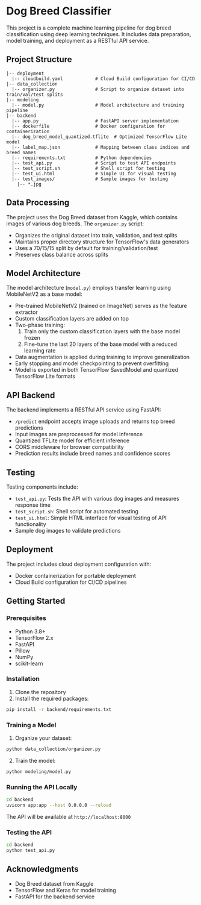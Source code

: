 # Dog Breed Classifier

This project is a complete machine learning pipeline for dog breed classification using deep learning techniques. It includes data preparation, model training, and deployment as a RESTful API service.

## Project Structure

```
|-- deployment
  |-- cloudbuild.yaml            # Cloud Build configuration for CI/CD
|-- data_collection
  |-- organizer.py               # Script to organize dataset into train/val/test splits
|-- modeling
  |-- model.py                   # Model architecture and training pipeline
|-- backend
  |-- app.py                     # FastAPI server implementation
  |-- dockerfile                 # Docker configuration for containerization
  |-- dog_breed_model_quantized.tflite  # Optimized TensorFlow Lite model
  |-- label_map.json             # Mapping between class indices and breed names
  |-- requirements.txt           # Python dependencies
  |-- test_api.py                # Script to test API endpoints
  |-- test_script.sh             # Shell script for testing
  |-- test_ui.html               # Simple UI for visual testing
  |-- test_images/               # Sample images for testing
    |-- *.jpg
```

## Data Processing

The project uses the Dog Breed dataset from Kaggle, which contains images of various dog breeds. The `organizer.py` script:

- Organizes the original dataset into train, validation, and test splits
- Maintains proper directory structure for TensorFlow's data generators
- Uses a 70/15/15 split by default for training/validation/test
- Preserves class balance across splits

## Model Architecture

The model architecture (`model.py`) employs transfer learning using MobileNetV2 as a base model:

- Pre-trained MobileNetV2 (trained on ImageNet) serves as the feature extractor
- Custom classification layers are added on top
- Two-phase training:
  1. Train only the custom classification layers with the base model frozen
  2. Fine-tune the last 20 layers of the base model with a reduced learning rate
- Data augmentation is applied during training to improve generalization
- Early stopping and model checkpointing to prevent overfitting
- Model is exported in both TensorFlow SavedModel and quantized TensorFlow Lite formats

## API Backend

The backend implements a RESTful API service using FastAPI:

- `/predict` endpoint accepts image uploads and returns top breed predictions
- Input images are preprocessed for model inference
- Quantized TFLite model for efficient inference
- CORS middleware for browser compatibility
- Prediction results include breed names and confidence scores

## Testing

Testing components include:

- `test_api.py`: Tests the API with various dog images and measures response time
- `test_script.sh`: Shell script for automated testing
- `test_ui.html`: Simple HTML interface for visual testing of API functionality
- Sample dog images to validate predictions

## Deployment

The project includes cloud deployment configuration with:

- Docker containerization for portable deployment
- Cloud Build configuration for CI/CD pipelines

## Getting Started

### Prerequisites

- Python 3.8+
- TensorFlow 2.x
- FastAPI
- Pillow
- NumPy
- scikit-learn

### Installation

1. Clone the repository
2. Install the required packages:
```bash
pip install -r backend/requirements.txt
```

### Training a Model

1. Organize your dataset:
```bash
python data_collection/organizer.py
```

2. Train the model:
```bash
python modeling/model.py
```

### Running the API Locally

```bash
cd backend
uvicorn app:app --host 0.0.0.0 --reload
```

The API will be available at `http://localhost:8000`

### Testing the API

```bash
cd backend
python test_api.py
```

## Acknowledgments

- Dog Breed dataset from Kaggle
- TensorFlow and Keras for model training
- FastAPI for the backend service
